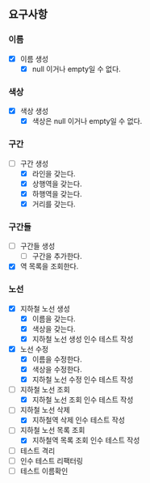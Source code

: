 ## 요구사항

### 이름

- [x] 이름 생성
    - [x] null 이거나 empty일 수 없다.

### 색상

- [x] 색상 생성
    - [x] 색상은 null 이거나 empty일 수 없다.

### 구간

- [ ] 구간 생성
    - [x] 라인을 갖는다.
    - [x] 상행역을 갖는다.
    - [x] 하행역을 갖는다.
    - [x] 거리를 갖는다.

### 구간들

- [ ] 구간들 생성
    - [ ] 구간을 추가한다.
- [x] 역 목록을 조회한다.

### 노선

- [x] 지하철 노선 생성
    - [x] 이름을 갖는다.
    - [x] 색상을 갖는다.
    - [x] 지하철 노선 생성 인수 테스트 작성

- [x] 노선 수정
    - [x] 이름을 수정한다.
    - [x] 색상을 수정한다.
    - [x] 지하철 노선 수정 인수 테스트 작성

- [ ] 지하철 노선 조회
    - [x] 지하철 노선 조회 인수 테스트 작성

- [ ] 지하철 노선 삭제
    - [x] 지하철역 삭제 인수 테스트 작성

- [ ] 지하철 노선 목록 조회
    - [x] 지하철역 목록 조회 인수 테스트 작성

- [ ] 테스트 격리
- [ ] 인수 테스트 리팩터링
- [ ] 테스트 이름확인
